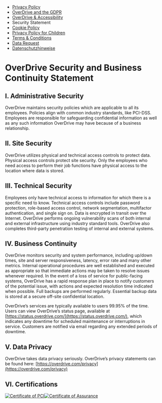 * [Privacy Policy](https://company.cdn.overdrive.com/policies/privacy-policy)
* [OverDrive and the GDPR](https://company.cdn.overdrive.com/policies/gdpr)
* [OverDrive & Accessibility](https://company.cdn.overdrive.com/policies/accessibility)
* Security Statement
* [Cookie Policy](https://company.cdn.overdrive.com/policies/cookie-policy)
* [Privacy Policy for Children](https://company.cdn.overdrive.com/policies/privacy-policy-for-children)
* [Terms & Conditions](https://company.cdn.overdrive.com/policies/terms-and-conditions)
* [Data Request](https://company.cdn.overdrive.com/policies/data-request)
* [Datenschutzhinweise](https://company.cdn.overdrive.com/policies/datenschutzvereinbarung)

OverDrive Security and Business Continuity Statement
====================================================

I. Administrative Security
--------------------------

OverDrive maintains security policies which are applicable to all its employees. Policies align with common industry standards, like PCI-DSS. Employees are responsible for safeguarding confidential information as well as any such information OverDrive may have because of a business relationship.

II. Site Security
-----------------

OverDrive utilizes physical and technical access controls to protect data. Physical access controls protect site security. Only the employees who need access to perform their job functions have physical access to the location where data is stored.

III. Technical Security
-----------------------

Employees only have technical access to information for which there is a specific need to know. Technical access controls include password protection, role-based access control, network segmentation, multifactor authentication, and single sign on. Data is encrypted in transit over the Internet. OverDrive performs ongoing vulnerability scans of both internal and external infrastructure using industry standard tools. OverDrive also completes third-party penetration testing of internal and external systems.

IV. Business Continuity
-----------------------

OverDrive monitors security and system performance, including up/down times, site and server responsiveness, latency, error rate and many other metrics. Internal operational procedures are well established and executed as appropriate so that immediate actions may be taken to resolve issues whenever required. In the event of a loss of service for public-facing systems, OverDrive has a rapid response plan in place to notify customers of the potential issue, with actions and expected resolution time indicated when possible. Full backups are performed regularly. Essential backup data is stored at a secure off-site confidential location.

OverDrive’s services are typically available to users 99.95% of the time. Users can view OverDrive’s status page, available at [https://status.overdrive.com/](https://status.overdrive.com/), which indicates any downtime for scheduled maintenance or interruptions in service. Customers are notified via email regarding any extended periods of downtime.

V. Data Privacy
---------------

OverDrive takes data privacy seriously. OverDrive’s privacy statements can be found here: [https://overdrive.com/privacy](https://overdrive.com/privacy)

VI. Certifications
------------------

[![Certificate of PCI](https://images.contentstack.io/v3/assets/bltcf09817a67889aa9/blta9e6b08dfa5eec18/65de042aae62f777124be612/certificate-pci-2024.png)](https://static.od-cdn.com/OverDrive_PCI_certificate_2024-02-22.pdf)[![Certificate of Assurance](https://images.contentstack.io/v3/assets/bltcf09817a67889aa9/blt18ab9b9b20b91c77/65f8a0ada93acb1c71312788/Cyber-Essentials-certificate-2024-03-14.png)](https://static.od-cdn.com/Cyber_Essentials_certificate_2024-03-14.pdf)
